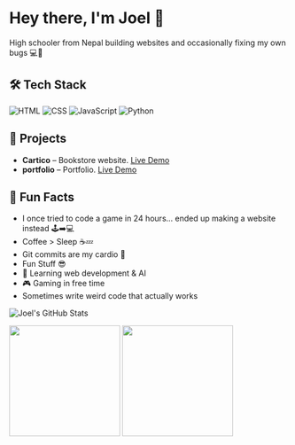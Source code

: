 # Hey there, I'm Joel 👋
High schooler from Nepal building websites and occasionally fixing my own bugs 💻🐛




## 🛠️ Tech Stack
![HTML](https://img.shields.io/badge/HTML-E34F26?style=for-the-badge&logo=html5&logoColor=white)
![CSS](https://img.shields.io/badge/CSS-1572B6?style=for-the-badge&logo=css3&logoColor=white)
![JavaScript](https://img.shields.io/badge/JS-F7DF1E?style=for-the-badge&logo=javascript&logoColor=black)
![Python](https://img.shields.io/badge/Python-3776AB?style=for-the-badge&logo=python&logoColor=white)




## 📂 Projects
- **Cartico** – Bookstore website. [Live Demo](https://cortico.netlify.app)  
- **portfolio** – Portfolio. [Live Demo](https://cortico.netlify.app)  




## 🎯 Fun Facts
- I once tried to code a game in 24 hours… ended up making a website instead 🕹️➡️💻
- Coffee > Sleep ☕💤
- Git commits are my cardio 💪
- Fun Stuff 😎
- 🌱 Learning web development & AI  
- 🎮 Gaming in free time  
- Sometimes write weird code that actually works





![Joel's GitHub Stats](https://github-readme-stats.vercel.app/api?username=Joyal011&show_icons=true&theme=radical)




<img src="https://media.giphy.com/media/3o6ZtaO9BZHcOjmErm/giphy.gif" width="200">
<img src="https://media.giphy.com/media/3o7aD4V1BxY55LRJhi/giphy.gif" width="200">
